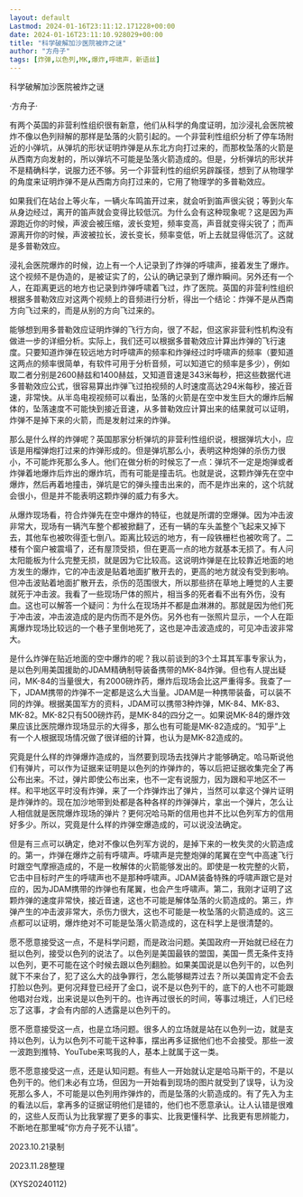 ```yaml
---
layout: default
Lastmod: 2024-01-16T23:11:12.171228+00:00
date: 2024-01-16T23:11:10.928029+00:00
title: "科学破解加沙医院被炸之谜"
author: "方舟子"
tags: [炸弹,以色列,MK,爆炸,呼啸声，新语丝]
---
```


科学破解加沙医院被炸之谜

·方舟子·

有两个英国的非营利性组织很有新意，他们从科学的角度证明，加沙浸礼会医院被炸不像以色列辩解的那样是坠落的火箭引起的。一个非营利性组织分析了停车场附近的小弹坑，从弹坑的形状证明炸弹是从东北方向打过来的，而那枚坠落的火箭是从西南方向发射的，所以弹坑不可能是坠落火箭造成的。但是，分析弹坑的形状并不是精确科学，说服力还不够。另一个非营利性的组织另辟蹊径，想到了从物理学的角度来证明炸弹不是从西南方向打过来的，它用了物理学的多普勒效应。

如果我们在站台上等火车，一辆火车鸣笛开过来，就会听到笛声很尖锐；等到火车从身边经过，离开的笛声就会变得比较低沉。为什么会有这种现象呢？这是因为声源跑近你的时候，声波会被压缩，波长变短，频率变高，声音就变得尖锐了；而声源离开你的时候，声波被拉长，波长变长，频率变低，听上去就显得低沉了。这就是多普勒效应。

浸礼会医院爆炸的时候，边上有一个人记录到了炸弹的呼啸声，接着发生了爆炸。这个视频不是伪造的，是被证实了的，公认的确记录到了爆炸瞬间。另外还有一个人，在距离更远的地方也记录到炸弹呼啸着飞过，炸了医院。英国的非营利性组织根据多普勒效应对这两个视频上的音频进行分析，得出一个结论：炸弹不是从西南方向飞过来的，而是从别的方向飞过来的。

能够想到用多普勒效应证明炸弹的飞行方向，很了不起，但这家非营利性机构没有做进一步的详细分析。实际上，我们还可以根据多普勒效应计算出炸弹的飞行速度。只要知道炸弹在较远地方时呼啸声的频率和炸弹经过时呼啸声的频率（要知道这两点的频率很简单，有软件可用于分析音频，可以知道它的频率是多少），例如取二者分别是2600赫兹和1400赫兹，又知道音速是343米每秒，把这些数据代进多普勒效应公式，很容易算出炸弹飞过拍视频的人时速度高达294米每秒，接近音速，非常快。从半岛电视视频可以看出，坠落的火箭是在空中发生巨大的爆炸后解体的，坠落速度不可能快到接近音速，从多普勒效应计算出来的结果就可以证明，炸弹不是掉下来的火箭，而是发射过来的炸弹。

那么是什么样的炸弹呢？英国那家分析弹坑的非营利性组织说，根据弹坑大小，应该是用榴弹炮打过来的炸弹形成的。但是弹坑那么小，表明这种炮弹的杀伤力很小，不可能炸死那么多人。他们在做分析的时候忘了一点：弹坑不一定是炮弹或者炸弹着地爆炸后炸出的爆炸坑，而有可能是撞击坑。也就是说，这颗炸弹先在空中爆炸，然后再着地撞击，弹坑是它的弹头撞击出来的，而不是炸出来的，这个坑就会很小，但是并不能表明这颗炸弹的威力有多大。

从爆炸现场看，符合炸弹先在空中爆炸的特征，也就是所谓的空爆弹。因为冲击波非常大，现场有一辆汽车整个都被掀翻了，还有一辆的车头盖整个飞起来又掉下去，其他车也被吹得歪七倒八。距离比较远的地方，有一段铁栅栏也被吹弯了。二楼有个窗户被震塌了，还有屋顶受损，但在更高一点的地方就基本无损了。有人问太阳能板为什么完整无损，就是因为它比较高。这说明炸弹是在比较靠近地面的地方发生的爆炸，它的冲击波是贴着地面扩散开去的，更高的地方就没有受到影响。但冲击波贴着地面扩散开去，杀伤的范围很大，所以那些挤在草地上睡觉的人主要就死于冲击波。我看了一些现场尸体的照片，相当多的死者看不出有外伤，没有血。这也可以解答一个疑问：为什么在现场并不都是血淋淋的。那就是因为他们死于冲击波，冲击波造成的是内伤而不是外伤。另外也有一张照片显示，一个人在距离爆炸现场比较远的一个巷子里倒地死了，这也是冲击波造成的，可见冲击波非常大。

是什么炸弹在贴近地面的空中爆炸的呢？我以前谈到的3个土耳其军事专家认为，是以色列用美国援助的JDAM精确制导装备携带的MK-84炸弹。但也有人提出疑问，MK-84的当量很大，有2000磅炸药，爆炸后现场会比这严重得多。我查了一下，JDAM携带的炸弹不一定都是这么大当量。JDAM是一种携带装备，可以装不同的炸弹。根据美国军方的资料，JDAM可以携带3种炸弹，MK-84、MK-83、MK-82。MK-82只有500磅炸药，是MK-84的四分之一。如果说MK-84的爆炸效果应该比医院爆炸现场显示的大得多，那么也有可能是MK-82造成的。“知乎”上有一个人根据现场情况做了很详细的计算，也认为是MK-82造成的。

究竟是什么样的炸弹爆炸造成的，当然要到现场去找弹片才能够确定。哈马斯说他们有弹片，可以作为证据来证明是以色列的炸弹炸的，等以后把证据收集完全了再公布出来。不过，弹片即使公布出来，也不一定有说服力，因为跟和平地区不一样。和平地区平时没有炸弹，来了一个炸弹炸出了弹片，当然可以拿这个弹片证明是炸弹炸的。现在加沙地带到处都是各种各样的炸弹弹片，拿出一个弹片，怎么让人相信就是医院爆炸现场的弹片？更何况哈马斯的信用也并不比以色列军方的信用好多少。所以，究竟是什么样的炸弹空爆造成的，可以说没法确定。

但是有三点可以确定，绝对不像以色列军方说的，是掉下来的一枚失灵的火箭造成的。第一，炸弹在爆炸之前有呼啸声。呼啸声是完整炮弹的尾翼在空气中高速飞行时跟空气摩擦造成的，不是一枚解体的火箭能够发出的。即使是一枚完整的火箭，它击中目标时产生的呼啸声也不是那种呼啸声。JDAM装备特殊的呼啸声跟它是对应的，因为JDAM携带的炸弹也有尾翼，也会产生呼啸声。第二，我刚才证明了这颗炸弹的速度非常快，接近音速，这也不可能是解体坠落的火箭造成的。第三，炸弹产生的冲击波非常大，杀伤力很大，这也不可能是一枚坠落的火箭造成的。这三点都可以证明，爆炸绝对不可能是坠落火箭造成的，这在科学上是很清楚的。

愿不愿意接受这一点，不是科学问题，而是政治问题。美国政府一开始就已经在力挺以色列，接受以色列的说法了。以色列是美国最铁的盟国，美国一贯无条件支持以色列，更不可能在这个时候去跟以色列翻脸。如果美国说是以色列干的，以色列就下不来台了，犯了这么大的战争罪行，怎么能够糊弄过去？所以美国肯定不会去打脸以色列。更何况拜登已经开了金口，说不是以色列干的，底下的人也不可能跟他唱对台戏，出来说是以色列干的。也许再过很长的时间，等事过境迁，人们已经忘了这事，才会有内部的人透露是以色列干的。

愿不愿意接受这一点，也是立场问题。很多人的立场就是站在以色列一边，就是支持以色列，认为以色列不可能干这种事，摆出再多证据他们也不会接受。那些一波一波跑到推特、YouTube来骂我的人，基本上就属于这一类。

愿不愿意接受这一点，还是认知问题。有些人一开始就认定是哈马斯干的，不是以色列干的。他们未必有立场，但因为一开始看到现场的图片就受到了误导，认为没死那么多人，不可能是以色列用炸弹炸的，而是坠落的火箭造成的。有了先入为主的看法以后，拿再多的证据证明他们是错的，他们也不愿意承认。让人认错是很难的，这些人反而认为比我掌握了更多的事实、比我更懂科学、比我更有思辨能力，不断地在那里喊“你方舟子死不认错”。

2023.10.21录制

2023.11.28整理

(XYS20240112)

